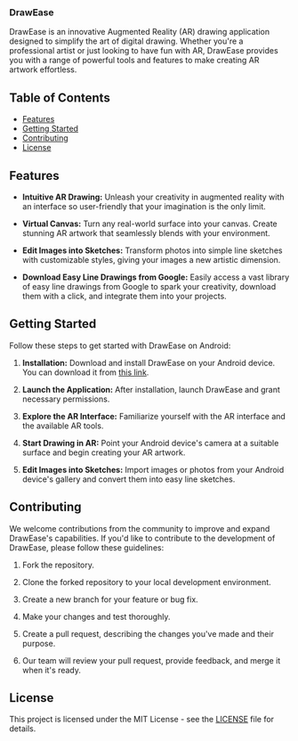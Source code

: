 ### DrawEase

DrawEase is an innovative Augmented Reality (AR) drawing application designed to simplify the art of digital drawing. Whether you're a professional artist or just looking to have fun with AR, DrawEase provides you with a range of powerful tools and features to make creating AR artwork effortless.

## Table of Contents

- [Features](#features)
- [Getting Started](#getting-started)
- [Contributing](#contributing)
- [License](#license)

## Features

- **Intuitive AR Drawing:** Unleash your creativity in augmented reality with an interface so user-friendly that your imagination is the only limit.

- **Virtual Canvas:** Turn any real-world surface into your canvas. Create stunning AR artwork that seamlessly blends with your environment.

- **Edit Images into Sketches:** Transform photos into simple line sketches with customizable styles, giving your images a new artistic dimension.

- **Download Easy Line Drawings from Google:** Easily access a vast library of easy line drawings from Google to spark your creativity, download them with a click, and integrate them into your projects.

## Getting Started

Follow these steps to get started with DrawEase on Android:

1. **Installation:** Download and install DrawEase on your Android device. You can download it from [this link](https://expo.dev/accounts/anirbanpaul/projects/drawease/builds/edf19abd-9dc4-4cf5-ac5a-fa8d0d718533).

2. **Launch the Application:** After installation, launch DrawEase and grant necessary permissions.

3. **Explore the AR Interface:** Familiarize yourself with the AR interface and the available AR tools.

4. **Start Drawing in AR:** Point your Android device's camera at a suitable surface and begin creating your AR artwork.

5. **Edit Images into Sketches:** Import images or photos from your Android device's gallery and convert them into easy line sketches.

## Contributing

We welcome contributions from the community to improve and expand DrawEase's capabilities. If you'd like to contribute to the development of DrawEase, please follow these guidelines:

1. Fork the repository.

2. Clone the forked repository to your local development environment.

3. Create a new branch for your feature or bug fix.

4. Make your changes and test thoroughly.

5. Create a pull request, describing the changes you've made and their purpose.

6. Our team will review your pull request, provide feedback, and merge it when it's ready.

## License

This project is licensed under the MIT License - see the [LICENSE](LICENSE) file for details.
